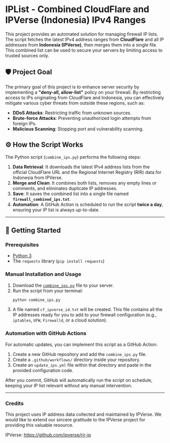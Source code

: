 # IPList - Combined CloudFlare and IPVerse (Indonesia) IPv4 Ranges

This project provides an automated solution for managing firewall IP lists. The script fetches the latest IPv4 address ranges from **CloudFlare** and all IP addresses from **Indonesia (IPVerse)**, then merges them into a single file. This combined list can be used to secure your servers by limiting access to trusted sources only.

## 🛡️ Project Goal

The primary goal of this project is to enhance server security by implementing a **"deny-all, allow-list"** policy on your firewall.  By restricting access to IPs originating from CloudFlare and Indonesia, you can effectively mitigate various cyber threats from outside these regions, such as:

  * **DDoS Attacks**: Restricting traffic from unknown sources.
  * **Brute-force Attacks**: Preventing unauthorized login attempts from foreign IPs.
  * **Malicious Scanning**: Stopping port and vulnerability scanning.

## ⚙️ How the Script Works

The Python script (`combine_ips.py`) performs the following steps:

1.  **Data Retrieval**: It downloads the latest IPv4 address lists from the official CloudFlare URL and the Regional Internet Registry (RIR) data for Indonesia from IPVerse.
2.  **Merge and Clean**: It combines both lists, removes any empty lines or comments, and eliminates duplicate IP addresses.
3.  **Save**: It saves the combined list into a single file named **`firewall_combined_ips.txt`**.
4.  **Automation**: A GitHub Action is scheduled to run the script **twice a day**, ensuring your IP list is always up-to-date.

-----

## 🚀 Getting Started

### Prerequisites

  * [Python 3](https://www.python.org/)
  * The `requests` library (`pip install requests`)

### Manual Installation and Usage

1.  Download the [`combine_ips.py`](https://www.google.com/search?q=combine_ips.py) file to your server.
2.  Run the script from your terminal:
    ```bash
    python combine_ips.py
    ```
3.  A file named `cf_ipverse_id.txt` will be created. This file contains all the IP addresses ready for you to add to your firewall configuration (e.g., `iptables`, `UFW`, `Firewalld`, or a cloud solution).

### Automation with GitHub Actions

For automatic updates, you can implement this script as a GitHub Action:

1.  Create a new GitHub repository and add the `combine_ips.py` file.
2.  Create a `.github/workflows/` directory inside your repository.
3.  Create an `update_ips.yml` file within that directory and paste in the provided configuration code.

After you commit, GitHub will automatically run the script on schedule, keeping your IP list relevant without any manual intervention.

-----

### Credits

This project uses IP address data collected and maintained by IPVerse. We would like to extend our sincere gratitude to the IPVerse project for providing this valuable resource.

IPVerse: https://github.com/ipverse/rir-ip